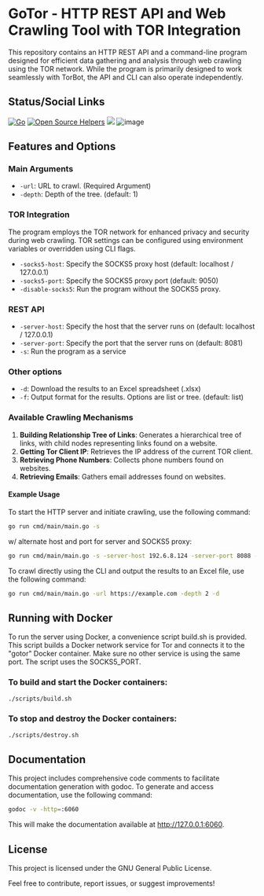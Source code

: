 # GoTor - HTTP REST API and Web Crawling Tool with TOR Integration

This repository contains an HTTP REST API and a command-line program designed for efficient data gathering and analysis through web crawling using the TOR network. While the program is primarily designed to work seamlessly with TorBot, the API and CLI can also operate independently.

## Status/Social Links
[![Go](https://github.com/DedSecInside/gotor/actions/workflows/go.yml/badge.svg)](https://github.com/DedSecInside/gotor/actions/workflows/go.yml)
[![Open Source Helpers](https://www.codetriage.com/kingakeem/gotor/badges/users.svg)](https://www.codetriage.com/kingakeem/gotor)
[![](https://img.shields.io/badge/Made%20with-Go-blue.svg?style=flat-square)]()
![image](https://github.com/DedSecInside/gotor/assets/13573860/9705fcbf-055c-4024-9f36-1bd4bea71442)

## Features and Options

### Main Arguments
* `-url`: URL to crawl. (Required Argument)
* `-depth`: Depth of the tree. (default: 1)

### TOR Integration
The program employs the TOR network for enhanced privacy and security during web crawling. TOR settings can be configured using environment variables or overridden using CLI flags.

* `-socks5-host`: Specify the SOCKS5 proxy host (default: localhost / 127.0.0.1)
* `-socks5-port`: Specify the SOCKS5 proxy port (default: 9050)
* `-disable-socks5`: Run the program without the SOCKS5 proxy. 

### REST API
* `-server-host`: Specify the host that the server runs on (default: localhost / 127.0.0.1)
* `-server-port`: Specify the port that the server runs on (default: 8081)
* `-s`: Run the program as a service

### Other options
* `-d`: Download the results to an Excel spreadsheet (.xlsx)
* `-f`: Output format for the results. Options are list or tree. (default: list)

### Available Crawling Mechanisms
1. **Building Relationship Tree of Links**: Generates a hierarchical tree of links, with child nodes representing links found on a website.
2. **Getting Tor Client IP**: Retrieves the IP address of the current TOR client.
3. **Retrieving Phone Numbers**: Collects phone numbers found on websites.
4. **Retrieving Emails**: Gathers email addresses found on websites.

#### Example Usage
To start the HTTP server and initiate crawling, use the following command:
```bash
go run cmd/main/main.go -s
```

w/ alternate host and port for server and SOCKS5 proxy:
```bash
go run cmd/main/main.go -s -server-host 192.6.8.124 -server-port 8088 -socks5-host 127.0.0.1 -socks5-port 9051
```

To crawl directly using the CLI and output the results to an Excel file, use the following command:
```bash
go run cmd/main/main.go -url https://example.com -depth 2 -d
```

## Running with Docker
To run the server using Docker, a convenience script build.sh is provided. This script builds a Docker network service for Tor and connects it to the "gotor" Docker container.
Make sure no other service is using the same port. The script uses the SOCKS5_PORT.

### To build and start the Docker containers:
```bash
./scripts/build.sh
```
### To stop and destroy the Docker containers:
```bash
./scripts/destroy.sh
```
## Documentation
This project includes comprehensive code comments to facilitate documentation generation with godoc. To generate and access documentation, use the following command:

```bash
godoc -v -http=:6060
```
This will make the documentation available at http://127.0.0.1:6060.

## License
This project is licensed under the GNU General Public License.

Feel free to contribute, report issues, or suggest improvements!

